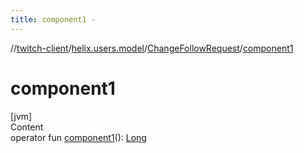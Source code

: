 ```yaml
---
title: component1 -
---
```

//[twitch-client](../../index.md)/[helix.users.model](../index.md)/[ChangeFollowRequest](index.md)/[component1](component1.md)



# component1  
[jvm]  
Content  
operator fun [component1](component1.md)(): [Long](https://kotlinlang.org/api/latest/jvm/stdlib/kotlin/-long/index.html)  




